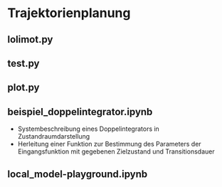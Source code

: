 # Trajektorienplanung

## lolimot.py

## test.py

## plot.py

## beispiel_doppelintegrator.ipynb

- Systembeschreibung eines Doppelintegrators in Zustandraumdarstellung  
- Herleitung einer Funktion zur Bestimmung des Parameters der Eingangsfunktion mit gegebenen Zielzustand und Transitionsdauer

## local_model-playground.ipynb


